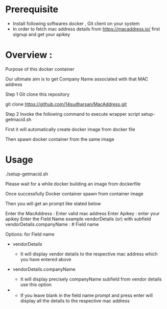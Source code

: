 # Prerequisite
* Install following softwares docker , Git client on your system
* In order to fetch mac address details from https://macaddress.io/ first signup and get your apikey



# Overview :

Purpose of this docker container
 
Our ultimate aim is to get Company Name associated with that MAC address

Step 1 Git clone this repository

git clone https://github.com/14sudharsan/MacAddress.git

Step 2 Invoke the following command to execute wrapper script setup-getmacid.sh 

First it will automatically create docker image from docker file 

Then spawn docker container from the same image 

# Usage

./setup-getmacid.sh

Please wait for a while docker building an image from dockerfile

Once successfully Docker container spawn from container image

Then you will get an prompt like stated below

 Enter the MacAddress : Enter valid mac address
 Enter Apikey : enter your apikey
 Enter the Field Name example vendorDetails (or)  with subfield vendorDetails.companyName : # Field name
 
 Options: for Field name
 
 - vendorDetails
      * It will display vendor details to the respective mac address which you have entered above
      
 - vendorDetails.companyName
      * It will display precisely companyName subfield from vendor details use this option
      
 - 
      * If you leave blank in the field name prompt and press enter will display all the details to the respective mac address 
 
















